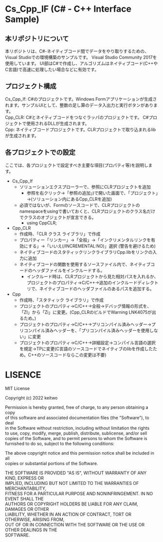 # Cs_Cpp_IF (C# - C++ Interface Sample)

## 本リポジトリについて
本リポジトリは、C#-ネイティブコード間でデータをやり取りするための、
Visual Studioでの環境構築のサンプルです。
Visual Studio Community 2017を使用しています。
UI部はC#で作成し、アルゴリズムはネイティブコード(C++やC言語)で高速に処理したい場合などに有効です。

## プロジェクト構成
Cs_Cpp_If: C#のプロジェクトです。Windows Formアプリケーションが生成されます。サンプルUIとして、整数の足し算のデータ入出力と実行ボタンがあります。</br>
Cpp_CLR: C#とネイティブコードをつなぐラッパのプロジェクトです。 C#プロジェクトで使用されるDLLが生成されます。</br>
Cpp: ネイティブコードプロジェクトです。CLRプロジェクトで取り込まれるlibが生成されます。

## 各プロジェクトでの設定
ここでは、各プロジェクトで設定すべき主要な項目(プロパティ等)を説明します。</br>

- Cs_Cpp_If
  - ソリューションエクスプローラーで、参照にCLRプロジェクトを追加
    - 参照を右クリック→「参照の追加」)で開いた画面で、「プロジェクト」→(ソリューション内にあるCpp_CLRを追加)
  - 必須ではないが、Formのソースコードで、CLRプロジェクトのnamespaceをusingで書いておくと、CLRプロジェクトのクラス名だけでクラスのオブジェクトが宣言できる。
    - using CppCLR; 
- Cpp_CLR
  - 作成時、「CLR クラス ライブラリ」で作成
  - プロパティー「リンカー」→「全般」→「インクリメンタルリンクを有効にする」→「いいえ(/INCREMENTAL:NO)」選択 (警告を避けるため)
  - ネイティブコードのスタティックリンクライブラリCpp.libをリンクの入力に追加
  - ネイティブコードの関数を使用するソースファイル内で、ネイティブコードのヘッダファイルをインクルードする。
    - インクルード時は、CLRプロジェクトから見た相対パスを入れるか、プロジェクトのプロパティ→C/C++→追加のインクルードディレクトリで、ネイティブコードのヘッダファイルのあるパスを追加する。
- Cpp
  - 作成時、「スタティック ライブラリ」で作成
  - プロジェクトのプロパティ→C/C++→全般→デバッグ情報の形式を、「ZI」から「Zi」に変更。(Cpp_CLRのビルドでWarning LNK4075が出るため。)
  - プロジェクトのプロパティ→C/C++→プリコンパイル済みヘッダー→プリコンパイル済みヘッダーを、「プリコンパイル済みヘッダーを使用しない」に変更
  - プロジェクトのプロパティ→C/C++→詳細設定→コンパイル言語の選択を規定→TPに変更(C言語のソースコードでネイティブのlibを作成したため。C++のソースコードならこの変更は不要)

# LISENCE
MIT License

Copyright (c) 2022 keitwo

Permission is hereby granted, free of charge, to any person obtaining a copy</br>
of this software and associated documentation files (the "Software"), to deal</br>
in the Software without restriction, including without limitation the rights</br>
to use, copy, modify, merge, publish, distribute, sublicense, and/or sell</br>
copies of the Software, and to permit persons to whom the Software is</br>
furnished to do so, subject to the following conditions:

The above copyright notice and this permission notice shall be included in all</br>
copies or substantial portions of the Software.

THE SOFTWARE IS PROVIDED "AS IS", WITHOUT WARRANTY OF ANY KIND, EXPRESS OR</br>
IMPLIED, INCLUDING BUT NOT LIMITED TO THE WARRANTIES OF MERCHANTABILITY,</br>
FITNESS FOR A PARTICULAR PURPOSE AND NONINFRINGEMENT. IN NO EVENT SHALL THE</br>
AUTHORS OR COPYRIGHT HOLDERS BE LIABLE FOR ANY CLAIM, DAMAGES OR OTHER</br>
LIABILITY, WHETHER IN AN ACTION OF CONTRACT, TORT OR OTHERWISE, ARISING FROM,</br>
OUT OF OR IN CONNECTION WITH THE SOFTWARE OR THE USE OR OTHER DEALINGS IN THE</br>
SOFTWARE.
